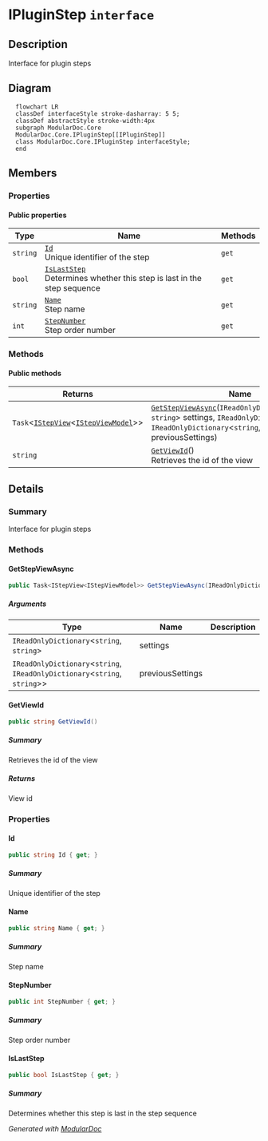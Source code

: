 # IPluginStep `interface`

## Description
Interface for plugin steps

## Diagram
```mermaid
  flowchart LR
  classDef interfaceStyle stroke-dasharray: 5 5;
  classDef abstractStyle stroke-width:4px
  subgraph ModularDoc.Core
  ModularDoc.Core.IPluginStep[[IPluginStep]]
  class ModularDoc.Core.IPluginStep interfaceStyle;
  end
```

## Members
### Properties
#### Public  properties
| Type | Name | Methods |
| --- | --- | --- |
| `string` | [`Id`](#id)<br>Unique identifier of the step | `get` |
| `bool` | [`IsLastStep`](#islaststep)<br>Determines whether this step is last in the step sequence | `get` |
| `string` | [`Name`](#name)<br>Step name | `get` |
| `int` | [`StepNumber`](#stepnumber)<br>Step order number | `get` |

### Methods
#### Public  methods
| Returns | Name |
| --- | --- |
| `Task`&lt;[`IStepView`](./IStepViewT.md)&lt;[`IStepViewModel`](./IStepViewModel.md)&gt;&gt; | [`GetStepViewAsync`](#getstepviewasync)(`IReadOnlyDictionary`&lt;`string`, `string`&gt; settings, `IReadOnlyDictionary`&lt;`string`, `IReadOnlyDictionary`&lt;`string`, `string`&gt;&gt; previousSettings) |
| `string` | [`GetViewId`](#getviewid)()<br>Retrieves the id of the view |

## Details
### Summary
Interface for plugin steps

### Methods
#### GetStepViewAsync
```csharp
public Task<IStepView<IStepViewModel>> GetStepViewAsync(IReadOnlyDictionary<string, string> settings, IReadOnlyDictionary<string, IReadOnlyDictionary<string, string>> previousSettings)
```
##### Arguments
| Type | Name | Description |
| --- | --- | --- |
| `IReadOnlyDictionary`&lt;`string`, `string`&gt; | settings |   |
| `IReadOnlyDictionary`&lt;`string`, `IReadOnlyDictionary`&lt;`string`, `string`&gt;&gt; | previousSettings |   |

#### GetViewId
```csharp
public string GetViewId()
```
##### Summary
Retrieves the id of the view

##### Returns
View id

### Properties
#### Id
```csharp
public string Id { get; }
```
##### Summary
Unique identifier of the step

#### Name
```csharp
public string Name { get; }
```
##### Summary
Step name

#### StepNumber
```csharp
public int StepNumber { get; }
```
##### Summary
Step order number

#### IsLastStep
```csharp
public bool IsLastStep { get; }
```
##### Summary
Determines whether this step is last in the step sequence

*Generated with* [*ModularDoc*](https://github.com/hailstorm75/ModularDoc)
